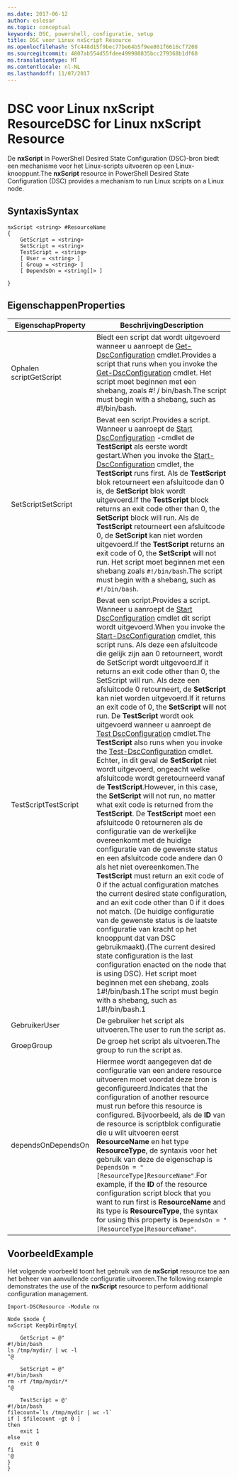 ```yaml
---
ms.date: 2017-06-12
author: eslesar
ms.topic: conceptual
keywords: DSC, powershell, configuratie, setup
title: DSC voor Linux nxScript Resource
ms.openlocfilehash: 5fc448d15f9bec77be64b5f9ee801f6616cf7208
ms.sourcegitcommit: 4807ab554d55fdee499980835bcc279368b1df68
ms.translationtype: MT
ms.contentlocale: nl-NL
ms.lasthandoff: 11/07/2017
---
```

# <a name="dsc-for-linux-nxscript-resource"></a><span data-ttu-id="4129e-103">DSC voor Linux nxScript Resource</span><span class="sxs-lookup"><span data-stu-id="4129e-103">DSC for Linux nxScript Resource</span></span>

<span data-ttu-id="4129e-104">De **nxScript** in PowerShell Desired State Configuration (DSC)-bron biedt een mechanisme voor het Linux-scripts uitvoeren op een Linux-knooppunt.</span><span class="sxs-lookup"><span data-stu-id="4129e-104">The **nxScript** resource in PowerShell Desired State Configuration (DSC) provides a mechanism to run Linux scripts on a Linux node.</span></span>

## <a name="syntax"></a><span data-ttu-id="4129e-105">Syntaxis</span><span class="sxs-lookup"><span data-stu-id="4129e-105">Syntax</span></span>

```
nxScript <string> #ResourceName
{
    GetScript = <string>
    SetScript = <string>
    TestScript = <string>
    [ User = <string> ]
    [ Group = <string> ]
    [ DependsOn = <string[]> ]

}
```

## <a name="properties"></a><span data-ttu-id="4129e-106">Eigenschappen</span><span class="sxs-lookup"><span data-stu-id="4129e-106">Properties</span></span>

|  <span data-ttu-id="4129e-107">Eigenschap</span><span class="sxs-lookup"><span data-stu-id="4129e-107">Property</span></span> |  <span data-ttu-id="4129e-108">Beschrijving</span><span class="sxs-lookup"><span data-stu-id="4129e-108">Description</span></span> | 
|---|---|
| <span data-ttu-id="4129e-109">Ophalen script</span><span class="sxs-lookup"><span data-stu-id="4129e-109">GetScript</span></span>| <span data-ttu-id="4129e-110">Biedt een script dat wordt uitgevoerd wanneer u aanroept de [Get-DscConfiguration](https://technet.microsoft.com/en-us/library/dn521625.aspx) cmdlet.</span><span class="sxs-lookup"><span data-stu-id="4129e-110">Provides a script that runs when you invoke the [Get-DscConfiguration](https://technet.microsoft.com/en-us/library/dn521625.aspx) cmdlet.</span></span> <span data-ttu-id="4129e-111">Het script moet beginnen met een shebang, zoals #! / bin/bash.</span><span class="sxs-lookup"><span data-stu-id="4129e-111">The script must begin with a shebang, such as #!/bin/bash.</span></span>| 
| <span data-ttu-id="4129e-112">SetScript</span><span class="sxs-lookup"><span data-stu-id="4129e-112">SetScript</span></span>| <span data-ttu-id="4129e-113">Bevat een script.</span><span class="sxs-lookup"><span data-stu-id="4129e-113">Provides a script.</span></span> <span data-ttu-id="4129e-114">Wanneer u aanroept de [Start DscConfiguration](https://technet.microsoft.com/en-us/library/dn521623.aspx) -cmdlet de **TestScript** als eerste wordt gestart.</span><span class="sxs-lookup"><span data-stu-id="4129e-114">When you invoke the [Start-DscConfiguration](https://technet.microsoft.com/en-us/library/dn521623.aspx) cmdlet, the **TestScript** runs first.</span></span> <span data-ttu-id="4129e-115">Als de **TestScript** blok retourneert een afsluitcode dan 0 is, de **SetScript** blok wordt uitgevoerd.</span><span class="sxs-lookup"><span data-stu-id="4129e-115">If the **TestScript** block returns an exit code other than 0, the **SetScript** block will run.</span></span> <span data-ttu-id="4129e-116">Als de **TestScript** retourneert een afsluitcode 0, de **SetScript** kan niet worden uitgevoerd.</span><span class="sxs-lookup"><span data-stu-id="4129e-116">If the **TestScript** returns an exit code of 0, the **SetScript** will not run.</span></span> <span data-ttu-id="4129e-117">Het script moet beginnen met een shebang zoals `#!/bin/bash`.</span><span class="sxs-lookup"><span data-stu-id="4129e-117">The script must begin with a shebang, such as `#!/bin/bash`.</span></span>| 
| <span data-ttu-id="4129e-118">TestScript</span><span class="sxs-lookup"><span data-stu-id="4129e-118">TestScript</span></span>| <span data-ttu-id="4129e-119">Bevat een script.</span><span class="sxs-lookup"><span data-stu-id="4129e-119">Provides a script.</span></span> <span data-ttu-id="4129e-120">Wanneer u aanroept de [Start DscConfiguration](https://technet.microsoft.com/en-us/library/dn521623.aspx) cmdlet dit script wordt uitgevoerd.</span><span class="sxs-lookup"><span data-stu-id="4129e-120">When you invoke the [Start-DscConfiguration](https://technet.microsoft.com/en-us/library/dn521623.aspx) cmdlet, this script runs.</span></span> <span data-ttu-id="4129e-121">Als deze een afsluitcode die gelijk zijn aan 0 retourneert, wordt de SetScript wordt uitgevoerd.</span><span class="sxs-lookup"><span data-stu-id="4129e-121">If it returns an exit code other than 0, the SetScript will run.</span></span> <span data-ttu-id="4129e-122">Als deze een afsluitcode 0 retourneert, de **SetScript** kan niet worden uitgevoerd.</span><span class="sxs-lookup"><span data-stu-id="4129e-122">If it returns an exit code of 0, the **SetScript** will not run.</span></span> <span data-ttu-id="4129e-123">De **TestScript** wordt ook uitgevoerd wanneer u aanroept de [Test DscConfiguration](https://technet.microsoft.com/en-us/library/dn407382.aspx) cmdlet.</span><span class="sxs-lookup"><span data-stu-id="4129e-123">The **TestScript** also runs when you invoke the [Test-DscConfiguration](https://technet.microsoft.com/en-us/library/dn407382.aspx) cmdlet.</span></span> <span data-ttu-id="4129e-124">Echter, in dit geval de **SetScript** niet wordt uitgevoerd, ongeacht welke afsluitcode wordt geretourneerd vanaf de **TestScript**.</span><span class="sxs-lookup"><span data-stu-id="4129e-124">However, in this case, the **SetScript** will not run, no matter what exit code is returned from the **TestScript**.</span></span> <span data-ttu-id="4129e-125">De **TestScript** moet een afsluitcode 0 retourneren als de configuratie van de werkelijke overeenkomt met de huidige configuratie van de gewenste status en een afsluitcode code andere dan 0 als het niet overeenkomen.</span><span class="sxs-lookup"><span data-stu-id="4129e-125">The **TestScript** must return an exit code of 0 if the actual configuration matches the current desired state configuration, and an exit code other than 0 if it does not match.</span></span> <span data-ttu-id="4129e-126">(De huidige configuratie van de gewenste status is de laatste configuratie van kracht op het knooppunt dat van DSC gebruikmaakt).</span><span class="sxs-lookup"><span data-stu-id="4129e-126">(The current desired state configuration is the last configuration enacted on the node that is using DSC).</span></span> <span data-ttu-id="4129e-127">Het script moet beginnen met een shebang, zoals 1#!/bin/bash.1</span><span class="sxs-lookup"><span data-stu-id="4129e-127">The script must begin with a shebang, such as 1#!/bin/bash.1</span></span>| 
| <span data-ttu-id="4129e-128">Gebruiker</span><span class="sxs-lookup"><span data-stu-id="4129e-128">User</span></span>| <span data-ttu-id="4129e-129">De gebruiker het script als uitvoeren.</span><span class="sxs-lookup"><span data-stu-id="4129e-129">The user to run the script as.</span></span>| 
| <span data-ttu-id="4129e-130">Groep</span><span class="sxs-lookup"><span data-stu-id="4129e-130">Group</span></span>| <span data-ttu-id="4129e-131">De groep het script als uitvoeren.</span><span class="sxs-lookup"><span data-stu-id="4129e-131">The group to run the script as.</span></span>| 
| <span data-ttu-id="4129e-132">dependsOn</span><span class="sxs-lookup"><span data-stu-id="4129e-132">DependsOn</span></span> | <span data-ttu-id="4129e-133">Hiermee wordt aangegeven dat de configuratie van een andere resource uitvoeren moet voordat deze bron is geconfigureerd.</span><span class="sxs-lookup"><span data-stu-id="4129e-133">Indicates that the configuration of another resource must run before this resource is configured.</span></span> <span data-ttu-id="4129e-134">Bijvoorbeeld, als de **ID** van de resource is scriptblok configuratie die u wilt uitvoeren eerst **ResourceName** en het type **ResourceType**, de syntaxis voor het gebruik van deze de eigenschap is `DependsOn = "[ResourceType]ResourceName"`.</span><span class="sxs-lookup"><span data-stu-id="4129e-134">For example, if the **ID** of the resource configuration script block that you want to run first is **ResourceName** and its type is **ResourceType**, the syntax for using this property is `DependsOn = "[ResourceType]ResourceName"`.</span></span>| 

## <a name="example"></a><span data-ttu-id="4129e-135">Voorbeeld</span><span class="sxs-lookup"><span data-stu-id="4129e-135">Example</span></span>

<span data-ttu-id="4129e-136">Het volgende voorbeeld toont het gebruik van de **nxScript** resource toe aan het beheer van aanvullende configuratie uitvoeren.</span><span class="sxs-lookup"><span data-stu-id="4129e-136">The following example demonstrates the use of the **nxScript** resource to perform additional configuration management.</span></span>

```
Import-DSCResource -Module nx 

Node $node {
nxScript KeepDirEmpty{

    GetScript = @"
#!/bin/bash
ls /tmp/mydir/ | wc -l
"@

    SetScript = @"
#!/bin/bash
rm -rf /tmp/mydir/*
"@

    TestScript = @'
#!/bin/bash
filecount=`ls /tmp/mydir | wc -l`
if [ $filecount -gt 0 ]
then
    exit 1
else
    exit 0
fi
'@
} 
}
```

